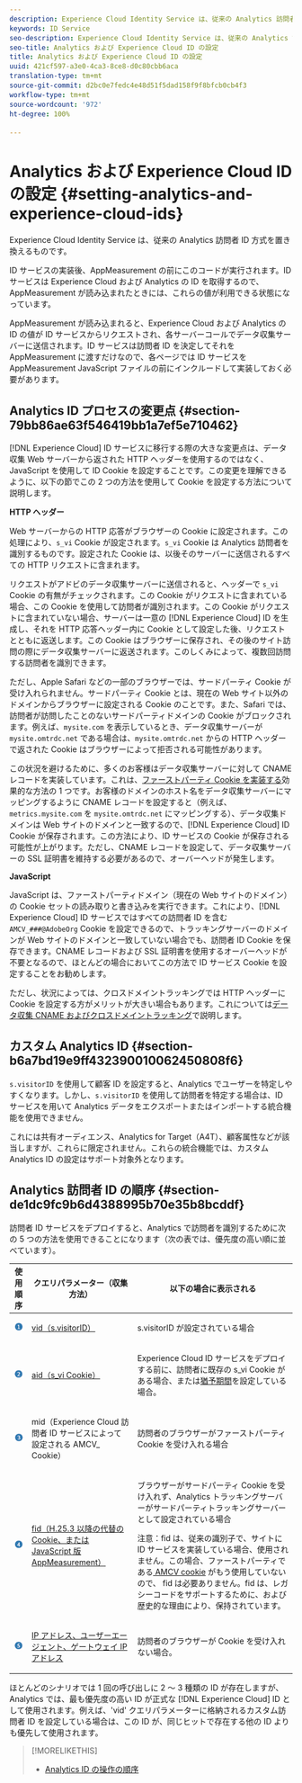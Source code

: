 ```yaml
---
description: Experience Cloud Identity Service は、従来の Analytics 訪問者 ID 方式を置き換えるものです。
keywords: ID Service
seo-description: Experience Cloud Identity Service は、従来の Analytics 訪問者 ID 方式を置き換えるものです。
seo-title: Analytics および Experience Cloud ID の設定
title: Analytics および Experience Cloud ID の設定
uuid: 421cf597-a3e0-4ca3-8ce8-d0c80cbb6aca
translation-type: tm+mt
source-git-commit: d2bc0e7fedc4e48d51f5dad158f9f8bfcb0cb4f3
workflow-type: tm+mt
source-wordcount: '972'
ht-degree: 100%

---
```



# Analytics および Experience Cloud ID の設定 {#setting-analytics-and-experience-cloud-ids}

Experience Cloud Identity Service は、従来の Analytics 訪問者 ID 方式を置き換えるものです。

ID サービスの実装後、AppMeasurement の前にこのコードが実行されます。ID サービスは Experience Cloud および Analytics の ID を取得するので、AppMeasurement が読み込まれたときには、これらの値が利用できる状態になっています。

AppMeasurement が読み込まれると、Experience Cloud および Analytics の ID の値が ID サービスからリクエストされ、各サーバーコールでデータ収集サーバーに送信されます。ID サービスは訪問者 ID を決定してそれを AppMeasurement に渡すだけなので、各ページでは ID サービスを AppMeasurement JavaScript ファイルの前にインクルードして実装しておく必要があります。

## Analytics ID プロセスの変更点 {#section-79bb86ae63f546419bb1a7ef5e710462}

[!DNL Experience Cloud] ID サービスに移行する際の大きな変更点は、データ収集 Web サーバーから返された HTTP ヘッダーを使用するのではなく、JavaScript を使用して ID Cookie を設定することです。この変更を理解できるように、以下の節でこの 2 つの方法を使用して Cookie を設定する方法について説明します。

**HTTP ヘッダー**

Web サーバーからの HTTP 応答がブラウザーの Cookie に設定されます。この処理により、`s_vi` Cookie が設定されます。`s_vi` Cookie は Analytics 訪問者を識別するものです。設定された Cookie は、以後そのサーバーに送信されるすべての HTTP リクエストに含まれます。

リクエストがアドビのデータ収集サーバーに送信されると、ヘッダーで `s_vi` Cookie の有無がチェックされます。この Cookie がリクエストに含まれている場合、この Cookie を使用して訪問者が識別されます。この Cookie がリクエストに含まれていない場合、サーバーは一意の [!DNL Experience Cloud] ID を生成し、それを HTTP 応答ヘッダー内に Cookie として設定した後、リクエストとともに返送します。この Cookie はブラウザーに保存され、その後のサイト訪問の際にデータ収集サーバーに返送されます。このしくみによって、複数回訪問する訪問者を識別できます。

ただし、Apple Safari などの一部のブラウザーでは、サードパーティ Cookie が受け入れられません。サードパーティ Cookie とは、現在の Web サイト以外のドメインからブラウザーに設定される Cookie のことです。また、Safari では、訪問者が訪問したことのないサードパーティドメインの Cookie がブロックされます。例えば、`mysite.com` を表示しているとき、データ収集サーバーが `mysite.omtrdc.net` である場合は、`mysite.omtrdc.net` からの HTTP ヘッダーで返された Cookie はブラウザーによって拒否される可能性があります。

この状況を避けるために、多くのお客様はデータ収集サーバーに対して CNAME レコードを実装しています。これは、[ファーストパーティ Cookie を実装する](https://docs.adobe.com/content/help/ja-JP/core-services/interface/ec-cookies/cookies-first-party.html)効果的な方法の 1 つです。お客様のドメインのホスト名をデータ収集サーバーにマッピングするように CNAME レコードを設定すると（例えば、`metrics.mysite.com` を `mysite.omtrdc.net` にマッピングする）、データ収集ドメインは Web サイトのドメインと一致するので、[!DNL Experience Cloud] ID Cookie が保存されます。この方法により、ID サービスの Cookie が保存される可能性が上がります。ただし、CNAME レコードを設定して、データ収集サーバーの SSL 証明書を維持する必要があるので、オーバーヘッドが発生します。

**JavaScript**

JavaScript は、ファーストパーティドメイン（現在の Web サイトのドメイン）の Cookie セットの読み取りと書き込みを実行できます。これにより、[!DNL Experience Cloud] ID サービスではすべての訪問者 ID を含む `AMCV_###@AdobeOrg` Cookie を設定できるので、トラッキングサーバーのドメインが Web サイトのドメインと一致していない場合でも、訪問者 ID Cookie を保存できます。CNAME レコードおよび SSL 証明書を使用するオーバーヘッドが不要となるので、ほとんどの場合においてこの方法で ID サービス Cookie を設定することをお勧めします。

ただし、状況によっては、クロスドメイントラッキングでは HTTP ヘッダーに Cookie を設定する方がメリットが大きい場合もあります。これについては[データ収集 CNAME およびクロスドメイントラッキング](../../reference/analytics-reference/cname.md#concept-4df91f8a30ad4ec7a01eb943d579cc9d)で説明します。

## カスタム Analytics ID {#section-b6a7bd19e9ff432390010062450808f6}

`s.visitorID` を使用して顧客 ID を設定すると、Analytics でユーザーを特定しやすくなります。しかし、`s.visitorID` を使用して訪問者を特定する場合は、ID サービスを用いて Analytics データをエクスポートまたはインポートする統合機能を使用できません。

これには共有オーディエンス、Analytics for Target（A4T）、顧客属性などが該当しますが、これらに限定されません。これらの統合機能では、カスタム Analytics ID の設定はサポート対象外となります。

## Analytics 訪問者 ID の順序 {#section-de1dc9fc9b6d4388995b70e35b8bcddf}

訪問者 ID サービスをデプロイすると、Analytics で訪問者を識別するために次の 5 つの方法を使用できることになります（次の表では、優先度の高い順に並べています）。

<table id="table_D267D36451F643D1BB68AF6FEAA6AD1A"> 
 <thead> 
  <tr> 
   <th colname="col1" class="entry"> 使用順序 </th> 
   <th colname="col2" class="entry"> クエリパラメーター（収集方法） </th> 
   <th colname="col3" class="entry"> 以下の場合に表示される </th> 
  </tr> 
 </thead>
 <tbody> 
  <tr> 
   <td colname="col1"> <p> <img id="image_9F3E58898A1B4F40BBDEF5ADE362E55C" src="assets/step1_icon.png" /> </p> </td> 
   <td colname="col2"> <p> <a href="https://docs.adobe.com/content/help/ja-JP/analytics/implementation/vars/config-vars/visitorid.html" format="http" scope="external">vid（s.visitorID）</a> </p> </td> 
   <td colname="col3"> <p>s.visitorID が設定されている場合 </p> </td> 
  </tr> 
  <tr> 
   <td colname="col1"> <p> <img id="image_77A06981672745B6AEA8BB4D55911CCA" src="assets/step2_icon.png" /> </p> </td> 
   <td colname="col2"> <p> <a href="https://docs.adobe.com/content/help/ja-JP/core-services/interface/ec-cookies/cookies-analytics.html" format="http" scope="external">aid（s_vi Cookie）</a> </p> </td> 
   <td colname="col3"> <p><span class="keyword">Experience Cloud</span> ID サービスをデプロイする前に、訪問者に既存の s_vi Cookie がある場合、または<a href="../../reference/analytics-reference/grace-period.md" format="dita" scope="local">猶予期間</a>を設定している場合。 </p> </td> 
  </tr> 
  <tr> 
   <td colname="col1"> <p> <img id="image_0A950B1A6B004387AFEE8EED882739CB" src="assets/step3_icon.png" /> </p> </td> 
   <td colname="col2"> <p>mid（Experience Cloud 訪問者 ID サービスによって設定される AMCV_ Cookie） </p> </td> 
   <td colname="col3"> <p>訪問者のブラウザーがファーストパーティ Cookie を受け入れる場合 </p> </td> 
  </tr> 
  <tr> 
   <td colname="col1"> <p> <img id="image_6F0ED8FE3EF846CA8E6ECCC3C0070D85" src="assets/step4_icon.png" /> </p> </td> 
   <td colname="col2"> <p> <a href="https://docs.adobe.com/content/help/ja-JP/id-service/using/reference/analytics-reference/analytics-ids.html" format="http" scope="external">fid（H.25.3 以降の代替の Cookie、または JavaScript 版 AppMeasurement）</a> </p> </td> 
   <td colname="col3"> <p>ブラウザーがサードパーティ Cookie を受け入れず、Analytics トラッキングサーバーがサードパーティトラッキングサーバーとして設定されている場合 </p> <p> <p>注意：<span class="codeph">fid</span> は、従来の識別子で、サイトに ID サービスを実装している場合、使用されません。この場合、ファーストパーティである<a href="../../introduction/cookies.md" format="dita" scope="local"> AMCV cookie</a> がもう使用していないので、<span class="codeph"> fid</span> は必要ありません。fid は、レガシーコードをサポートするために、および歴史的な理由により、保持されています。 </p> </p> </td> 
  </tr> 
  <tr> 
   <td colname="col1"> <p> <img id="image_23D8C0EB69EC4084BC237B5B98C036F4" src="assets/step5_icon.png" /> </p> </td> 
   <td colname="col2"> <p> <a href="https://docs.adobe.com/content/help/ja-JP/analytics/technotes/visitor-identification.html" format="http" scope="external"> IP アドレス、ユーザーエージェント、ゲートウェイ IP アドレス</a> </p> </td> 
   <td colname="col3"> <p>訪問者のブラウザーが Cookie を受け入れない場合。 </p> </td> 
  </tr> 
 </tbody> 
</table>

ほとんどのシナリオでは 1 回の呼び出しに 2 ～ 3 種類の ID が存在しますが、Analytics では、最も優先度の高い ID が正式な [!DNL Experience Cloud] ID として使用されます。例えば、&#39;vid&#39; クエリパラメーターに格納されるカスタム訪問者 ID を設定している場合は、この ID が、同じヒットで存在する他の ID よりも優先して使用されます。

>[!MORELIKETHIS]
>
>* [Analytics ID の操作の順序](../../reference/analytics-reference/analytics-order-of-operations.md#concept-b92935b4fff545adb4773f3728bc15ef)

